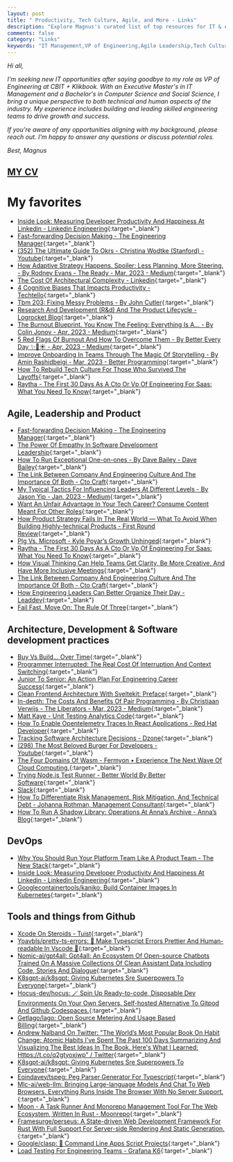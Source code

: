 ```yaml
---
layout: post
title: " Productivity, Tech Culture, Agile, and More - Links"
description: "Explore Magnus's curated list of top resources for IT & engineering leaders, featuring insights on productivity, tech culture, agile leadership, and more. Connect with Magnus for new opportunities in the IT industry."
comments: false
category: "Links"
keywords: "IT Management,VP of Engineering,Agile Leadership,Tech Culture,Engineering Productivity,Software Development Practices,Engineering Resources,Engineering Opportunities,Technical Leadership,Engineering Career Success"
---
```


*Hi all,*

*I'm seeking new IT opportunities after saying goodbye to my role as VP of Engineering at CBIT + Klikbook. With an Executive Master's in IT Management and a Bachelor's in Computer Science and Social Science, I bring a unique perspective to both technical and human aspects of the industry. My experience includes building and leading skilled engineering teams to drive growth and success.*

*If you're aware of any opportunities aligning with my background, please reach out. I'm happy to answer any questions or discuss potential roles.*

*Best, Magnus*

## [MY CV](https://udbjorg.net/assets/CV.pdf)

<!-- markdownlint-disable MD033 MD020 MD025-->
# My favorites<a name="favorites"></a>

- [Inside Look: Measuring Developer Productivity And Happiness At Linkedin - Linkedin Engineering](https://engineering.linkedin.com/blog/2023/inside-look--measuring-developer-productivity-and-happiness-at-l?utm_medium){:target="_blank"}
- [Fast-forwarding Decision Making - The Engineering Manager](https://www.theengineeringmanager.com/growth/fast-forwarding-decision-making/){:target="_blank"}
- [(352) The Ultimate Guide To Okrs - Christina Wodtke (Stanford) - Youtube](https://www.youtube.com/watch?v=kvkL18Ue0dE){:target="_blank"}
- [How Adaptive Strategy Happens. Spoiler: Less Planning, More Steering. - By Rodney Evans - The Ready - Mar, 2023 - Medium](https://medium.com/the-ready/how-adaptive-strategy-happens-f62674445634){:target="_blank"}
- [The Cost Of Architectural Complexity - Linkedin](https://www.linkedin.com/pulse/cost-architectural-complexity-abi-noda/){:target="_blank"}
- [4 Cognitive Biases That Impacts Productivity - Techtello](https://www.techtello.com/productivity-cognitive-biases/?utm_source&#x3D;pocket_saves){:target="_blank"}
- [Tbm 203: Fixing Messy Problems - By John Cutler](https://cutlefish.substack.com/p/tbm-203-fixing-messy-problems){:target="_blank"}
- [Research And Development (R&d) And The Product Lifecycle - Logrocket Blog](https://blog.logrocket.com/product-management/research-and-development-rd-product-lifecycle/#research-and-development-rd-vs-product-development){:target="_blank"}
- [The Burnout Blueprint. You Know The Feeling: Everything Is A… - By Colin Jonov - Apr, 2023 - Medium](https://medium.com/@colin.jonov10/the-burnout-blueprint-7776927a0ac8){:target="_blank"}
- [5 Red Flags Of Burnout And How To Overcome Them - By Better Every Day ✨🌈☀️ - Apr, 2023 - Medium](https://medium.com/@thepicturespeaksofficial/5-red-flags-of-burnout-and-how-to-overcome-them-80ab34e25382){:target="_blank"}
- [Improve Onboarding In Teams Through The Magic Of Storytelling - By Amin Rashidbeigi - Mar, 2023 - Better Programming](https://betterprogramming.pub/improve-onboarding-in-teams-through-the-magic-of-storytelling-31b7fc479483){:target="_blank"}
- [How To Rebuild Tech Culture For Those Who Survived The Layoffs](https://www.infoq.com/articles/rebuild-tech-culture-layoffs/){:target="_blank"}
- [Raytha - The First 30 Days As A Cto Or Vp Of Engineering For Saas: What You Need To Know](https://raytha.com/blog/The-First-30-Days-as-a-CTO-or-VP-of-Engineering-What-You-Need-to-Know?utm_source&#x3D;pocket_saves){:target="_blank"}

## Agile, Leadership and Product<a name="agile"></a>

- [Fast-forwarding Decision Making - The Engineering Manager](https://www.theengineeringmanager.com/growth/fast-forwarding-decision-making/){:target="_blank"}
- [The Power Of Empathy In Software Development Leadership](https://www.codertoleader.com/the-power-of-empathy-in-software-development-leadership/?utm_medium){:target="_blank"}
- [How To Run Exceptional One-on-ones - By Dave Bailey - Dave Bailey](https://medium.dave-bailey.com/how-to-run-exceptional-one-on-ones-7cf9f22fce6e){:target="_blank"}
- [The Link Between Company And Engineering Culture And The Importance Of Both - Cto Craft](https://ctocraft.com/blog/link-between-company-and-engineering-culture-and-the-importance-of-both/){:target="_blank"}
- [My Typical Tactics For Influencing Leaders At Different Levels - By Jason Yip - Jan, 2023 - Medium](https://jchyip.medium.com/my-typical-tactics-for-influencing-leaders-at-different-levels-88166dcb3e5d){:target="_blank"}
- [Want An Unfair Advantage In Your Tech Career? Consume Content Meant For Other Roles](https://matthewgrohman.substack.com/p/want-an-unfair-advantage-in-your?utm_source&#x3D;pocket_saves){:target="_blank"}
- [How Product Strategy Fails In The Real World — What To Avoid When Building Highly-technical Products - First Round Review](https://review.firstround.com/how-product-strategy-fails-in-the-real-world-what-to-avoid-when-building-highly-technical-products){:target="_blank"}
- [Plg Vs. Microsoft - Kyle Poyar’s Growth Unhinged](https://kylepoyar.substack.com/p/plg-vs-microsoft?publication_id=311430&post_id=109663530&isFreemail=true){:target="_blank"}
- [Raytha - The First 30 Days As A Cto Or Vp Of Engineering For Saas: What You Need To Know](https://raytha.com/blog/The-First-30-Days-as-a-CTO-or-VP-of-Engineering-What-You-Need-to-Know?utm_source&#x3D;pocket_saves){:target="_blank"}
- [How Visual Thinking Can Help Teams Get Clarity, Be More Creative, And Have More Inclusive Meetings](https://www.infoq.com/articles/visual-thinking/){:target="_blank"}
- [The Link Between Company And Engineering Culture And The Importance Of Both - Cto Craft](https://ctocraft.com/blog/link-between-company-and-engineering-culture-and-the-importance-of-both/){:target="_blank"}
- [How Engineering Leaders Can Better Organize Their Day - Leaddev](https://leaddev.com/process/how-engineering-leaders-can-better-organize-their-day){:target="_blank"}
- [Fail Fast, Move On: The Rule Of Three](https://failfastmoveon.blogspot.com/2023/03/the-rule-of-three.html){:target="_blank"}


## Architecture, Development & Software development practices <a name="development"></a>

- [Buy Vs Build... Over Time](http://blogs.newardassociates.com/blog/2023/buy-vs-build-over-time.html?utm_medium){:target="_blank"}
- [Programmer Interrupted: The Real Cost Of Interruption And Context Switching](https://contextkeeper.io/blog/the-real-cost-of-an-interruption-and-context-switching/){:target="_blank"}
- [Junior To Senior: An Action Plan For Engineering Career Success](https://github.com/readme/guides/engineering-career-success?utm_medium){:target="_blank"}
- [Clean Frontend Architecture With Sveltekit: Preface](https://nikoheikkila.fi/blog/clean-frontend-architecture-with-sveltekit/?ck_subscriber_id=1747563971){:target="_blank"}
- [In-depth: The Costs And Benefits Of Pair Programming - By Christiaan Verwijs - The Liberators - Mar, 2023 - Medium](https://medium.com/the-liberators/in-depth-the-costs-and-benefits-of-pair-programming-b4b54b27c6ff){:target="_blank"}
- [Matt Kaye - Unit Testing Analytics Code](https://matthewrkaye.com/posts/series/doing-data-science/2023-04-03-unit-testing/unit-testing.html){:target="_blank"}
- [How To Enable Opentelemetry Traces In React Applications - Red Hat Developer](https://developers.redhat.com/articles/2023/03/22/how-enable-opentelemetry-traces-react-applications){:target="_blank"}
- [Tracking Software Architecture Decisions - Dzone](https://dzone.com/articles/tracking-software-architecture-decisions){:target="_blank"}
- [(298) The Most Beloved Burger For Developers - Youtube](https://www.youtube.com/watch?v=7swoLEqABhQ){:target="_blank"}
- [The Four Domains Of Wasm - Fermyon • Experience The Next Wave Of Cloud Computing.](https://www.fermyon.com/blog/four-domains-wasm){:target="_blank"}
- [Trying Node.js Test Runner - Better World By Better Software](https://glebbahmutov.com/blog/trying-node-test-runner/){:target="_blank"}
- [Slack](https://martinfowler.com/bliki/Slack.html){:target="_blank"}
- [How To Differentiate Risk Management, Risk Mitigation, And Technical Debt - Johanna Rothman, Management Consultant](https://www.jrothman.com/mpd/2023/04/how-to-differentiate-risk-management-risk-mitigation-and-technical-debt/){:target="_blank"}
- [How To Run A Shadow Library: Operations At Anna’s Archive - Anna’s Blog](https://annas-blog.org/how-to-run-a-shadow-library.html){:target="_blank"}

## DevOps<a name="devops"></a>

- [Why You Should Run Your Platform Team Like A Product Team - The New Stack](https://thenewstack.io/why-you-should-run-your-platform-team-like-a-product-team/){:target="_blank"}
- [Inside Look: Measuring Developer Productivity And Happiness At Linkedin - Linkedin Engineering](https://engineering.linkedin.com/blog/2023/inside-look--measuring-developer-productivity-and-happiness-at-l?utm_medium){:target="_blank"}
- [Googlecontainertools/kaniko: Build Container Images In Kubernetes](https://github.com/GoogleContainerTools/kaniko){:target="_blank"}

## Tools and things from Github <a name="tools"></a>

- [Xcode On Steroids - Tuist](https://tuist.io/){:target="_blank"}
- [Yoavbls/pretty-ts-errors: 🔵 Make Typescript Errors Prettier And Human-readable In Vscode 🎀](https://github.com/yoavbls/pretty-ts-errors){:target="_blank"}
- [Nomic-ai/gpt4all: Gpt4all: An Ecosystem Of Open-source Chatbots Trained On A Massive Collections Of Clean Assistant Data Including Code, Stories And Dialogue](https://github.com/nomic-ai/gpt4all){:target="_blank"}
- [K8sgpt-ai/k8sgpt: Giving Kubernetes Sre Superpowers To Everyone](https://github.com/k8sgpt-ai/k8sgpt){:target="_blank"}
- [Hocus-dev/hocus: 🪄 Spin Up Ready-to-code, Disposable Dev Environments On Your Own Servers. Self-hosted Alternative To Gitpod And Github Codespaces.](https://github.com/hocus-dev/hocus){:target="_blank"}
- [Getlago/lago: Open Source Metering And Usage Based Billing](https://github.com/getlago/lago){:target="_blank"}
- [Andrew Nalband On Twitter: "The World’s Most Popular Book On Habit Change: Atomic Habits I've Spent The Past 100 Days Summarizing And Visualizing The Best Ideas In The Book. Here's What I Learned: Https://t.co/q2gtyoxjwp" / Twitter](https://twitter.com/nalband/status/1631338158976638976){:target="_blank"}
- [K8sgpt-ai/k8sgpt: Giving Kubernetes Sre Superpowers To Everyone](https://github.com/k8sgpt-ai/k8sgpt){:target="_blank"}
- [Eoindavey/tspeg: Peg Parser Generator For Typescript](https://github.com/EoinDavey/tsPEG/tree/master){:target="_blank"}
- [Mlc-ai/web-llm: Bringing Large-language Models And Chat To Web Browsers. Everything Runs Inside The Browser With No Server Support.](https://github.com/mlc-ai/web-llm){:target="_blank"}
- [Moon - A Task Runner And Monorepo Management Tool For The Web Ecosystem, Written In Rust - Moonrepo](https://moonrepo.dev/moon){:target="_blank"}
- [Framesurge/perseus: A State-driven Web Development Framework For Rust With Full Support For Server-side Rendering And Static Generation.](https://github.com/framesurge/perseus){:target="_blank"}
- [Google/clasp: 🔗 Command Line Apps Script Projects](https://github.com/google/clasp){:target="_blank"}
- [Load Testing For Engineering Teams - Grafana K6](https://k6.io/){:target="_blank"}

